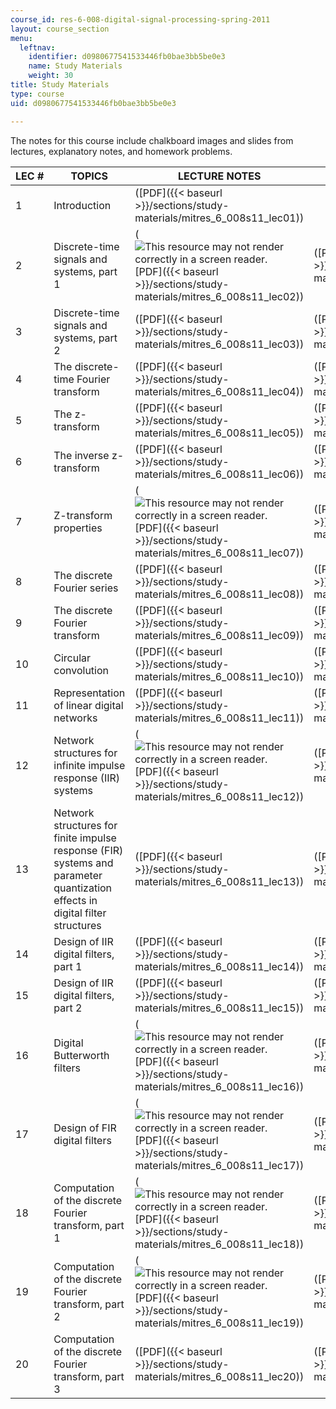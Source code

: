 ```yaml
---
course_id: res-6-008-digital-signal-processing-spring-2011
layout: course_section
menu:
  leftnav:
    identifier: d0980677541533446fb0bae3bb5be0e3
    name: Study Materials
    weight: 30
title: Study Materials
type: course
uid: d0980677541533446fb0bae3bb5be0e3

---
```


The notes for this course include chalkboard images and slides from lectures, explanatory notes, and homework problems.

| LEC # | TOPICS | LECTURE NOTES | PROBLEM SOLUTIONS |
| --- | --- | --- | --- |
| 1 | Introduction | ([PDF]({{< baseurl >}}/sections/study-materials/mitres_6_008s11_lec01)) | &nbsp; |
| 2 | Discrete-time signals and systems, part 1 | (![This resource may not render correctly in a screen reader.](/images/inacessible.gif)[PDF]({{< baseurl >}}/sections/study-materials/mitres_6_008s11_lec02)) | ([PDF]({{< baseurl >}}/sections/study-materials/mitres_6_008s11_sol02)) |
| 3 | Discrete-time signals and systems, part 2 | ([PDF]({{< baseurl >}}/sections/study-materials/mitres_6_008s11_lec03)) | ([PDF]({{< baseurl >}}/sections/study-materials/mitres_6_008s11_sol03)) |
| 4 | The discrete-time Fourier transform | ([PDF]({{< baseurl >}}/sections/study-materials/mitres_6_008s11_lec04)) | ([PDF]({{< baseurl >}}/sections/study-materials/mitres_6_008s11_sol04)) |
| 5 | The z-transform | ([PDF]({{< baseurl >}}/sections/study-materials/mitres_6_008s11_lec05)) | ([PDF]({{< baseurl >}}/sections/study-materials/mitres_6_008s11_sol05)) |
| 6 | The inverse z-transform | ([PDF]({{< baseurl >}}/sections/study-materials/mitres_6_008s11_lec06)) | ([PDF]({{< baseurl >}}/sections/study-materials/mitres_6_008s11_sol06)) |
| 7 | Z-transform properties | (![This resource may not render correctly in a screen reader.](/images/inacessible.gif)[PDF]({{< baseurl >}}/sections/study-materials/mitres_6_008s11_lec07)) | ([PDF]({{< baseurl >}}/sections/study-materials/mitres_6_008s11_sol07)) |
| 8 | The discrete Fourier series | ([PDF]({{< baseurl >}}/sections/study-materials/mitres_6_008s11_lec08)) | ([PDF]({{< baseurl >}}/sections/study-materials/mitres_6_008s11_sol08)) |
| 9 | The discrete Fourier transform | ([PDF]({{< baseurl >}}/sections/study-materials/mitres_6_008s11_lec09)) | ([PDF]({{< baseurl >}}/sections/study-materials/mitres_6_008s11_sol09)) |
| 10 | Circular convolution | ([PDF]({{< baseurl >}}/sections/study-materials/mitres_6_008s11_lec10)) | ([PDF]({{< baseurl >}}/sections/study-materials/mitres_6_008s11_sol10)) |
| 11 | Representation of linear digital networks | ([PDF]({{< baseurl >}}/sections/study-materials/mitres_6_008s11_lec11)) | ([PDF]({{< baseurl >}}/sections/study-materials/mitres_6_008s11_sol11)) |
| 12 | Network structures for infinite impulse response (IIR) systems | (![This resource may not render correctly in a screen reader.](/images/inacessible.gif)[PDF]({{< baseurl >}}/sections/study-materials/mitres_6_008s11_lec12)) | ([PDF]({{< baseurl >}}/sections/study-materials/mitres_6_008s11_sol12)) |
| 13 | Network structures for finite impulse response (FIR) systems and parameter quantization effects in digital filter structures | ([PDF]({{< baseurl >}}/sections/study-materials/mitres_6_008s11_lec13)) | ([PDF]({{< baseurl >}}/sections/study-materials/mitres_6_008s11_sol13)) |
| 14 | Design of IIR digital filters, part 1 | ([PDF]({{< baseurl >}}/sections/study-materials/mitres_6_008s11_lec14)) | ([PDF]({{< baseurl >}}/sections/study-materials/mitres_6_008s11_sol14)) |
| 15 | Design of IIR digital filters, part 2 | ([PDF]({{< baseurl >}}/sections/study-materials/mitres_6_008s11_lec15)) | ([PDF]({{< baseurl >}}/sections/study-materials/mitres_6_008s11_sol15)) |
| 16 | Digital Butterworth filters | (![This resource may not render correctly in a screen reader.](/images/inacessible.gif)[PDF]({{< baseurl >}}/sections/study-materials/mitres_6_008s11_lec16)) | ([PDF]({{< baseurl >}}/sections/study-materials/mitres_6_008s11_sol16)) |
| 17 | Design of FIR digital filters | (![This resource may not render correctly in a screen reader.](/images/inacessible.gif)[PDF]({{< baseurl >}}/sections/study-materials/mitres_6_008s11_lec17)) | ([PDF]({{< baseurl >}}/sections/study-materials/mitres_6_008s11_sol17)) |
| 18 | Computation of the discrete Fourier transform, part 1 | (![This resource may not render correctly in a screen reader.](/images/inacessible.gif)[PDF]({{< baseurl >}}/sections/study-materials/mitres_6_008s11_lec18)) | ([PDF]({{< baseurl >}}/sections/study-materials/mitres_6_008s11_sol18)) |
| 19 | Computation of the discrete Fourier transform, part 2 | (![This resource may not render correctly in a screen reader.](/images/inacessible.gif)[PDF]({{< baseurl >}}/sections/study-materials/mitres_6_008s11_lec19)) | ([PDF]({{< baseurl >}}/sections/study-materials/mitres_6_008s11_sol19)) |
| 20 | Computation of the discrete Fourier transform, part 3 | ([PDF]({{< baseurl >}}/sections/study-materials/mitres_6_008s11_lec20)) | ([PDF]({{< baseurl >}}/sections/study-materials/mitres_6_008s11_sol20))